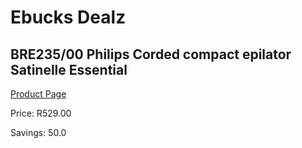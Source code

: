 
# Ebucks Dealz
## BRE235/00 Philips Corded compact epilator Satinelle Essential
[Product Page](https://www.ebucks.com/web/shop/productSelected.do?prodId=1044992771&catId=1186086453)

Price: R529.00

Savings: 50.0


	